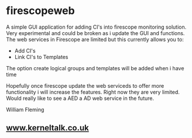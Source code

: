 firescopeweb
============

A simple GUI application for adding CI's into firescope monitoring solution. Very experimental and could be broken as i update the GUI and functions. The web services in Firescope are limited but this currently allows you to:

- Add CI's
- Link CI's to Templates

The option create logical groups and templates will be added when i have time 

Hopefully once firescope update the web serviceds to offer more functionality i will increase the features. Right now they are very limited. Would really like to see a AED a AD web service in the future. 

William Fleming
## www.kerneltalk.co.uk
